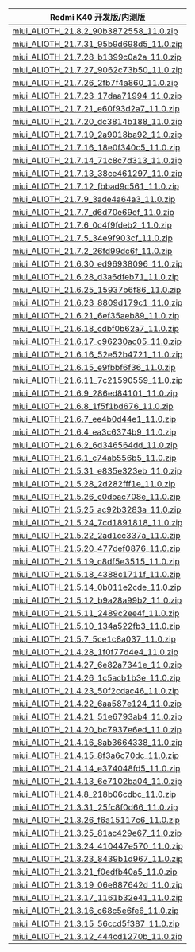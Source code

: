 | Redmi K40  开发版/内测版    |
| ---- |
| [miui_ALIOTH_21.8.2_90b3872558_11.0.zip](https://hugeota.d.miui.com/21.8.2/miui_ALIOTH_21.8.2_90b3872558_11.0.zip)    |
| [miui_ALIOTH_21.7.31_95b9d698d5_11.0.zip](https://hugeota.d.miui.com/21.7.31/miui_ALIOTH_21.7.31_95b9d698d5_11.0.zip)    |
| [miui_ALIOTH_21.7.28_b1399c0a2a_11.0.zip](https://hugeota.d.miui.com/21.7.28/miui_ALIOTH_21.7.28_b1399c0a2a_11.0.zip)    |
| [miui_ALIOTH_21.7.27_9062c73b50_11.0.zip](https://hugeota.d.miui.com/21.7.27/miui_ALIOTH_21.7.27_9062c73b50_11.0.zip)    |
| [miui_ALIOTH_21.7.26_2fb7f4a860_11.0.zip](https://hugeota.d.miui.com/21.7.26/miui_ALIOTH_21.7.26_2fb7f4a860_11.0.zip)    |
| [miui_ALIOTH_21.7.23_17daa71994_11.0.zip](https://hugeota.d.miui.com/21.7.23/miui_ALIOTH_21.7.23_17daa71994_11.0.zip)    |
| [miui_ALIOTH_21.7.21_e60f93d2a7_11.0.zip](https://hugeota.d.miui.com/21.7.21/miui_ALIOTH_21.7.21_e60f93d2a7_11.0.zip)    |
| [miui_ALIOTH_21.7.20_dc3814b188_11.0.zip](https://hugeota.d.miui.com/21.7.20/miui_ALIOTH_21.7.20_dc3814b188_11.0.zip)    |
| [miui_ALIOTH_21.7.19_2a9018ba92_11.0.zip](https://hugeota.d.miui.com/21.7.19/miui_ALIOTH_21.7.19_2a9018ba92_11.0.zip)    |
| [miui_ALIOTH_21.7.16_18e0f340c5_11.0.zip](https://hugeota.d.miui.com/21.7.16/miui_ALIOTH_21.7.16_18e0f340c5_11.0.zip)    |
| [miui_ALIOTH_21.7.14_71c8c7d313_11.0.zip](https://hugeota.d.miui.com/21.7.14/miui_ALIOTH_21.7.14_71c8c7d313_11.0.zip)    |
| [miui_ALIOTH_21.7.13_38ce461297_11.0.zip](https://hugeota.d.miui.com/21.7.13/miui_ALIOTH_21.7.13_38ce461297_11.0.zip)    |
| [miui_ALIOTH_21.7.12_fbbad9c561_11.0.zip](https://hugeota.d.miui.com/21.7.12/miui_ALIOTH_21.7.12_fbbad9c561_11.0.zip)    |
| [miui_ALIOTH_21.7.9_3ade4a64a3_11.0.zip](https://hugeota.d.miui.com/21.7.9/miui_ALIOTH_21.7.9_3ade4a64a3_11.0.zip)    |
| [miui_ALIOTH_21.7.7_d6d70e69ef_11.0.zip](https://hugeota.d.miui.com/21.7.7/miui_ALIOTH_21.7.7_d6d70e69ef_11.0.zip)    |
| [miui_ALIOTH_21.7.6_0c4f9fdeb2_11.0.zip](https://hugeota.d.miui.com/21.7.6/miui_ALIOTH_21.7.6_0c4f9fdeb2_11.0.zip)    |
| [miui_ALIOTH_21.7.5_34e9f903cf_11.0.zip](https://hugeota.d.miui.com/21.7.5/miui_ALIOTH_21.7.5_34e9f903cf_11.0.zip)    |
| [miui_ALIOTH_21.7.2_26fd99dc6f_11.0.zip](https://hugeota.d.miui.com/21.7.2/miui_ALIOTH_21.7.2_26fd99dc6f_11.0.zip)    |
| [miui_ALIOTH_21.6.30_ed96938096_11.0.zip](https://hugeota.d.miui.com/21.6.30/miui_ALIOTH_21.6.30_ed96938096_11.0.zip)    |
| [miui_ALIOTH_21.6.28_d3a6dfeb71_11.0.zip](https://hugeota.d.miui.com/21.6.28/miui_ALIOTH_21.6.28_d3a6dfeb71_11.0.zip)    |
| [miui_ALIOTH_21.6.25_15937b6f86_11.0.zip](https://hugeota.d.miui.com/21.6.25/miui_ALIOTH_21.6.25_15937b6f86_11.0.zip)    |
| [miui_ALIOTH_21.6.23_8809d179c1_11.0.zip](https://hugeota.d.miui.com/21.6.23/miui_ALIOTH_21.6.23_8809d179c1_11.0.zip)    |
| [miui_ALIOTH_21.6.21_6ef35aeb89_11.0.zip](https://hugeota.d.miui.com/21.6.21/miui_ALIOTH_21.6.21_6ef35aeb89_11.0.zip)    |
| [miui_ALIOTH_21.6.18_cdbf0b62a7_11.0.zip](https://hugeota.d.miui.com/21.6.18/miui_ALIOTH_21.6.18_cdbf0b62a7_11.0.zip)    |
| [miui_ALIOTH_21.6.17_c96230ac05_11.0.zip](https://hugeota.d.miui.com/21.6.17/miui_ALIOTH_21.6.17_c96230ac05_11.0.zip)    |
| [miui_ALIOTH_21.6.16_52e52b4721_11.0.zip](https://hugeota.d.miui.com/21.6.16/miui_ALIOTH_21.6.16_52e52b4721_11.0.zip)    |
| [miui_ALIOTH_21.6.15_e9fbbf6f36_11.0.zip](https://hugeota.d.miui.com/21.6.15/miui_ALIOTH_21.6.15_e9fbbf6f36_11.0.zip)    |
| [miui_ALIOTH_21.6.11_7c21590559_11.0.zip](https://hugeota.d.miui.com/21.6.11/miui_ALIOTH_21.6.11_7c21590559_11.0.zip)    |
| [miui_ALIOTH_21.6.9_286ed84101_11.0.zip](https://hugeota.d.miui.com/21.6.9/miui_ALIOTH_21.6.9_286ed84101_11.0.zip)    |
| [miui_ALIOTH_21.6.8_1f5f1bd676_11.0.zip](https://hugeota.d.miui.com/21.6.8/miui_ALIOTH_21.6.8_1f5f1bd676_11.0.zip)    |
| [miui_ALIOTH_21.6.7_ee4b0d44e1_11.0.zip](https://hugeota.d.miui.com/21.6.7/miui_ALIOTH_21.6.7_ee4b0d44e1_11.0.zip)    |
| [miui_ALIOTH_21.6.4_ea3c6374b9_11.0.zip](https://hugeota.d.miui.com/21.6.4/miui_ALIOTH_21.6.4_ea3c6374b9_11.0.zip)    |
| [miui_ALIOTH_21.6.2_6d346564dd_11.0.zip](https://hugeota.d.miui.com/21.6.2/miui_ALIOTH_21.6.2_6d346564dd_11.0.zip)    |
| [miui_ALIOTH_21.6.1_c74ab556b5_11.0.zip](https://hugeota.d.miui.com/21.6.1/miui_ALIOTH_21.6.1_c74ab556b5_11.0.zip)    |
| [miui_ALIOTH_21.5.31_e835e323eb_11.0.zip](https://hugeota.d.miui.com/21.5.31/miui_ALIOTH_21.5.31_e835e323eb_11.0.zip)    |
| [miui_ALIOTH_21.5.28_2d282fff1e_11.0.zip](https://hugeota.d.miui.com/21.5.28/miui_ALIOTH_21.5.28_2d282fff1e_11.0.zip)    |
| [miui_ALIOTH_21.5.26_c0dbac708e_11.0.zip](https://hugeota.d.miui.com/21.5.26/miui_ALIOTH_21.5.26_c0dbac708e_11.0.zip)    |
| [miui_ALIOTH_21.5.25_ac92b3283a_11.0.zip](https://hugeota.d.miui.com/21.5.25/miui_ALIOTH_21.5.25_ac92b3283a_11.0.zip)    |
| [miui_ALIOTH_21.5.24_7cd1891818_11.0.zip](https://hugeota.d.miui.com/21.5.24/miui_ALIOTH_21.5.24_7cd1891818_11.0.zip)    |
| [miui_ALIOTH_21.5.22_2ad1cc337a_11.0.zip](https://hugeota.d.miui.com/21.5.22/miui_ALIOTH_21.5.22_2ad1cc337a_11.0.zip)    |
| [miui_ALIOTH_21.5.20_477def0876_11.0.zip](https://hugeota.d.miui.com/21.5.20/miui_ALIOTH_21.5.20_477def0876_11.0.zip)    |
| [miui_ALIOTH_21.5.19_c8df5e3515_11.0.zip](https://hugeota.d.miui.com/21.5.19/miui_ALIOTH_21.5.19_c8df5e3515_11.0.zip)    |
| [miui_ALIOTH_21.5.18_4388c1711f_11.0.zip](https://hugeota.d.miui.com/21.5.18/miui_ALIOTH_21.5.18_4388c1711f_11.0.zip)    |
| [miui_ALIOTH_21.5.14_0b011e2cde_11.0.zip](https://hugeota.d.miui.com/21.5.14/miui_ALIOTH_21.5.14_0b011e2cde_11.0.zip)    |
| [miui_ALIOTH_21.5.12_b9a28a99b2_11.0.zip](https://hugeota.d.miui.com/21.5.12/miui_ALIOTH_21.5.12_b9a28a99b2_11.0.zip)    |
| [miui_ALIOTH_21.5.11_2489c2ee4f_11.0.zip](https://hugeota.d.miui.com/21.5.11/miui_ALIOTH_21.5.11_2489c2ee4f_11.0.zip)    |
| [miui_ALIOTH_21.5.10_134a522fb3_11.0.zip](https://hugeota.d.miui.com/21.5.10/miui_ALIOTH_21.5.10_134a522fb3_11.0.zip)    |
| [miui_ALIOTH_21.5.7_5ce1c8a037_11.0.zip](https://hugeota.d.miui.com/21.5.7/miui_ALIOTH_21.5.7_5ce1c8a037_11.0.zip)    |
| [miui_ALIOTH_21.4.28_1f0f77d4e4_11.0.zip](https://hugeota.d.miui.com/21.4.28/miui_ALIOTH_21.4.28_1f0f77d4e4_11.0.zip)    |
| [miui_ALIOTH_21.4.27_6e82a7341e_11.0.zip](https://hugeota.d.miui.com/21.4.27/miui_ALIOTH_21.4.27_6e82a7341e_11.0.zip)    |
| [miui_ALIOTH_21.4.26_1c5acb1b3e_11.0.zip](https://hugeota.d.miui.com/21.4.26/miui_ALIOTH_21.4.26_1c5acb1b3e_11.0.zip)    |
| [miui_ALIOTH_21.4.23_50f2cdac46_11.0.zip](https://hugeota.d.miui.com/21.4.23/miui_ALIOTH_21.4.23_50f2cdac46_11.0.zip)    |
| [miui_ALIOTH_21.4.22_6aa587e124_11.0.zip](https://hugeota.d.miui.com/21.4.22/miui_ALIOTH_21.4.22_6aa587e124_11.0.zip)    |
| [miui_ALIOTH_21.4.21_51e6793ab4_11.0.zip](https://hugeota.d.miui.com/21.4.21/miui_ALIOTH_21.4.21_51e6793ab4_11.0.zip)    |
| [miui_ALIOTH_21.4.20_bc7937e6ed_11.0.zip](https://hugeota.d.miui.com/21.4.20/miui_ALIOTH_21.4.20_bc7937e6ed_11.0.zip)    |
| [miui_ALIOTH_21.4.16_8ab3664338_11.0.zip](https://hugeota.d.miui.com/21.4.16/miui_ALIOTH_21.4.16_8ab3664338_11.0.zip)    |
| [miui_ALIOTH_21.4.15_8f3a6c70dc_11.0.zip](https://hugeota.d.miui.com/21.4.15/miui_ALIOTH_21.4.15_8f3a6c70dc_11.0.zip)    |
| [miui_ALIOTH_21.4.14_e374048fd5_11.0.zip](https://hugeota.d.miui.com/21.4.14/miui_ALIOTH_21.4.14_e374048fd5_11.0.zip)    |
| [miui_ALIOTH_21.4.13_6e7102ba04_11.0.zip](https://hugeota.d.miui.com/21.4.13/miui_ALIOTH_21.4.13_6e7102ba04_11.0.zip)    |
| [miui_ALIOTH_21.4.8_218b06cdbc_11.0.zip](https://hugeota.d.miui.com/21.4.8/miui_ALIOTH_21.4.8_218b06cdbc_11.0.zip)    |
| [miui_ALIOTH_21.3.31_25fc8f0d66_11.0.zip](https://hugeota.d.miui.com/21.3.31/miui_ALIOTH_21.3.31_25fc8f0d66_11.0.zip)    |
| [miui_ALIOTH_21.3.26_f6a15117c6_11.0.zip](https://hugeota.d.miui.com/21.3.26/miui_ALIOTH_21.3.26_f6a15117c6_11.0.zip)    |
| [miui_ALIOTH_21.3.25_81ac429e67_11.0.zip](https://hugeota.d.miui.com/21.3.25/miui_ALIOTH_21.3.25_81ac429e67_11.0.zip)    |
| [miui_ALIOTH_21.3.24_410447e570_11.0.zip](https://hugeota.d.miui.com/21.3.24/miui_ALIOTH_21.3.24_410447e570_11.0.zip)    |
| [miui_ALIOTH_21.3.23_8439b1d967_11.0.zip](https://hugeota.d.miui.com/21.3.23/miui_ALIOTH_21.3.23_8439b1d967_11.0.zip)    |
| [miui_ALIOTH_21.3.21_f0edfb40a5_11.0.zip](https://hugeota.d.miui.com/21.3.21/miui_ALIOTH_21.3.21_f0edfb40a5_11.0.zip)    |
| [miui_ALIOTH_21.3.19_06e887642d_11.0.zip](https://hugeota.d.miui.com/21.3.19/miui_ALIOTH_21.3.19_06e887642d_11.0.zip)    |
| [miui_ALIOTH_21.3.17_1161b32e41_11.0.zip](https://hugeota.d.miui.com/21.3.17/miui_ALIOTH_21.3.17_1161b32e41_11.0.zip)    |
| [miui_ALIOTH_21.3.16_c68c5e6fe6_11.0.zip](https://hugeota.d.miui.com/21.3.16/miui_ALIOTH_21.3.16_c68c5e6fe6_11.0.zip)    |
| [miui_ALIOTH_21.3.15_56ccd5f387_11.0.zip](https://hugeota.d.miui.com/21.3.15/miui_ALIOTH_21.3.15_56ccd5f387_11.0.zip)    |
| [miui_ALIOTH_21.3.12_444cd1270b_11.0.zip](https://hugeota.d.miui.com/21.3.12/miui_ALIOTH_21.3.12_444cd1270b_11.0.zip)    |
